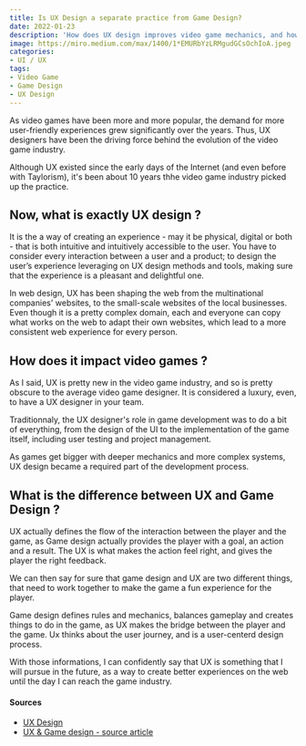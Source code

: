 ```yaml
---
title: Is UX Design a separate practice from Game Design?
date: 2022-01-23
description: 'How does UX design improves video game mechanics, and how is it linked to my Ikigai ?'
image: https://miro.medium.com/max/1400/1*EMURbYzLRMgudGCsOchIoA.jpeg
categories:
- UI / UX
tags:
- Video Game
- Game Design
- UX Design
---
```




As video games have been more and more popular, the demand for more user-friendly experiences grew significantly over the years.
Thus, UX designers have been the driving force behind the evolution of the video game industry.

Although UX existed since the early days of the Internet (and even before with Taylorism), it's been about 10 years thhe video game industry picked up the practice.

## Now, what is exactly UX design ?
It is the a way of creating an experience - may it be physical, digital or both - that is both intuitive and intuitively accessible to the user.
You have to consider every interaction between a user and a product; to design the user’s experience leveraging on UX design methods and tools, making sure that the experience is a pleasant and delightful one.

In web design, UX has been shaping the web from the multinational companies' websites, to the small-scale websites of the local businesses.
Even though it is a pretty complex domain, each and everyone can copy what works on the web to adapt their own websites, which lead to a more consistent web experience for every person.

## How does it impact video games ?
As I said, UX is pretty new in the video game industry, and so is pretty obscure to the average video game designer. It is considered a luxury, even, to have a UX designer in your team.

Traditionnaly, the UX designer's role in game development was to do a bit of everything, from the design of the UI to the implementation of the game itself, including user testing and project management.

As games get bigger with deeper mechanics and more complex systems, UX design became a required part of the development process.

## What is the difference between UX and Game Design ?
UX actually defines the flow of the interaction between the player and the game, as Game design actually provides the player with a goal, an action and a result. The UX is what makes the action feel right, and gives the player the right feedback.

We can then say for sure that game design and UX are two different things, that need to work together to make the game a fun experience for the player.

Game design defines rules and mechanics, balances gameplay and creates things to do in the game, as UX makes the bridge between the player and the game. Ux thinks about the user journey, and is a user-centerd design process.

With those informations, I can confidently say that UX is something that I will pursue in the future, as a way to create better experiences on the web until the day I can reach the game industry.

#### Sources
- [UX Design](https://uxdesign.cc/)
- [UX & Game design - source article](https://blog.prototypr.io/is-ux-design-a-separate-practice-from-game-design-97ae1a03e61c)